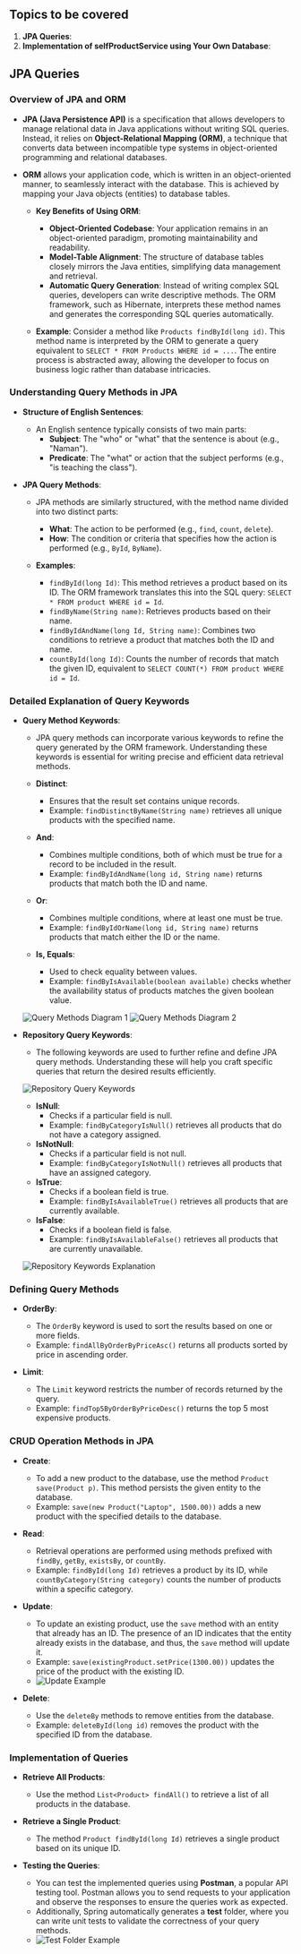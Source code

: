 ## Topics to be covered
1. **JPA Queries**: 
2. **Implementation of selfProductService using Your Own Database**:

## JPA Queries

### Overview of JPA and ORM

- **JPA (Java Persistence API)** is a specification that allows developers to manage relational data in Java applications without writing SQL queries. Instead, it relies on **Object-Relational Mapping (ORM)**, a technique that converts data between incompatible type systems in object-oriented programming and relational databases.

- **ORM** allows your application code, which is written in an object-oriented manner, to seamlessly interact with the database. This is achieved by mapping your Java objects (entities) to database tables.

    - **Key Benefits of Using ORM**:
        - **Object-Oriented Codebase**: Your application remains in an object-oriented paradigm, promoting maintainability and readability.
        - **Model-Table Alignment**: The structure of database tables closely mirrors the Java entities, simplifying data management and retrieval.
        - **Automatic Query Generation**: Instead of writing complex SQL queries, developers can write descriptive methods. The ORM framework, such as Hibernate, interprets these method names and generates the corresponding SQL queries automatically.

    - **Example**:  Consider a method like `Products findById(long id)`. This method name is interpreted by the ORM to generate a query equivalent to `SELECT * FROM Products WHERE id = ...`. The entire process is abstracted away, allowing the developer to focus on business logic rather than database intricacies.

### Understanding Query Methods in JPA

- **Structure of English Sentences**:
    - An English sentence typically consists of two main parts:
        - **Subject**: The "who" or "what" that the sentence is about (e.g., "Naman").
        - **Predicate**: The "what" or action that the subject performs (e.g., "is teaching the class").
        
- **JPA Query Methods**:
    - JPA methods are similarly structured, with the method name divided into two distinct parts:
        - **What**: The action to be performed (e.g., `find`, `count`, `delete`).
        - **How**: The condition or criteria that specifies how the action is performed (e.g., `ById`, `ByName`).
    
    - **Examples**:
        - `findById(long Id)`: This method retrieves a product based on its ID. The ORM framework translates this into the SQL query: `SELECT * FROM product WHERE id = Id`.
        - `findByName(String name)`: Retrieves products based on their name.
        - `findByIdAndName(long Id, String name)`: Combines two conditions to retrieve a product that matches both the ID and name.
        - `countById(long Id)`: Counts the number of records that match the given ID, equivalent to `SELECT COUNT(*) FROM product WHERE id = Id`.

### Detailed Explanation of Query Keywords

- **Query Method Keywords**:
    - JPA query methods can incorporate various keywords to refine the query generated by the ORM framework. Understanding these keywords is essential for writing precise and efficient data retrieval methods.

    - **Distinct**: 
        - Ensures that the result set contains unique records. 
        - Example: `findDistinctByName(String name)` retrieves all unique products with the specified name.
    - **And**:
        - Combines multiple conditions, both of which must be true for a record to be included in the result.
        - Example: `findByIdAndName(long id, String name)` returns products that match both the ID and name.
    - **Or**:
        - Combines multiple conditions, where at least one must be true.
        - Example: `findByIdOrName(long id, String name)` returns products that match either the ID or the name.
    - **Is, Equals**:
        - Used to check equality between values.
        - Example: `findByIsAvailable(boolean available)` checks whether the availability status of products matches the given boolean value.
  
    ![Query Methods Diagram 1](https://d2beiqkhq929f0.cloudfront.net/public_assets/assets/000/088/208/original/1.png?1725170404)
    ![Query Methods Diagram 2](https://d2beiqkhq929f0.cloudfront.net/public_assets/assets/000/088/207/original/1.2.png?1725170375)

- **Repository Query Keywords**:
    - The following keywords are used to further refine and define JPA query methods. Understanding these will help you craft specific queries that return the desired results efficiently.

    ![Repository Query Keywords](https://d2beiqkhq929f0.cloudfront.net/public_assets/assets/000/088/209/original/2.png?1725170421)

    - **IsNull**:
        - Checks if a particular field is null.
        - Example: `findByCategoryIsNull()` retrieves all products that do not have a category assigned.
    - **IsNotNull**:
        - Checks if a particular field is not null.
        - Example: `findByCategoryIsNotNull()` retrieves all products that have an assigned category.
    - **IsTrue**:
        - Checks if a boolean field is true.
        - Example: `findByIsAvailableTrue()` retrieves all products that are currently available.
    - **IsFalse**:
        - Checks if a boolean field is false.
        - Example: `findByIsAvailableFalse()` retrieves all products that are currently unavailable.
      
    ![Repository Keywords Explanation](https://d2beiqkhq929f0.cloudfront.net/public_assets/assets/000/088/210/original/3.png?1725170438)

### Defining Query Methods

- **OrderBy**:
    - The `OrderBy` keyword is used to sort the results based on one or more fields.
    - Example: `findAllByOrderByPriceAsc()` returns all products sorted by price in ascending order.

- **Limit**:
    - The `Limit` keyword restricts the number of records returned by the query.
    - Example: `findTop5ByOrderByPriceDesc()` returns the top 5 most expensive products.

### CRUD Operation Methods in JPA

- **Create**:
    - To add a new product to the database, use the method `Product save(Product p)`. This method persists the given entity to the database.
    - Example: `save(new Product("Laptop", 1500.00))` adds a new product with the specified details to the database.

- **Read**:
    - Retrieval operations are performed using methods prefixed with `findBy`, `getBy`, `existsBy`, or `countBy`.
    - Example: `findById(long Id)` retrieves a product by its ID, while `countByCategory(String category)` counts the number of products within a specific category.

- **Update**:
    - To update an existing product, use the `save` method with an entity that already has an ID. The presence of an ID indicates that the entity already exists in the database, and thus, the `save` method will update it.
    - Example: `save(existingProduct.setPrice(1300.00))` updates the price of the product with the existing ID.
    - ![Update Example](https://d2beiqkhq929f0.cloudfront.net/public_assets/assets/000/088/211/original/4.png?1725170470)

- **Delete**:
    - Use the `deleteBy` methods to remove entities from the database.
    - Example: `deleteById(long id)` removes the product with the specified ID from the database.

### Implementation of Queries

- **Retrieve All Products**:
    - Use the method `List<Product> findAll()` to retrieve a list of all products in the database.

- **Retrieve a Single Product**:
    - The method `Product findById(long Id)` retrieves a single product based on its unique ID.

- **Testing the Queries**:
    - You can test the implemented queries using **Postman**, a popular API testing tool. Postman allows you to send requests to your application and observe the responses to ensure the queries work as expected.
    - Additionally, Spring automatically generates a **test** folder, where you can write unit tests to validate the correctness of your query methods.
    - ![Test Folder Example](https://d2beiqkhq929f0.cloudfront.net/public_assets/assets/000/088/212/original/5.png?1725170493)

